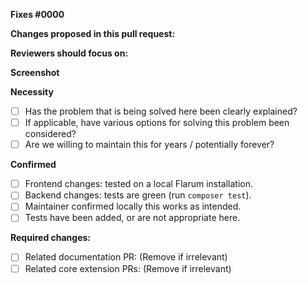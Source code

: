<!--
IMPORTANT: We applaud pull requests, they excite us every single time. As we have an obligation to maintain a healthy code standard and quality, we take sufficient time for reviews. Please do create a separate pull request per change/issue/feature; we will ask you to split bundled pull requests.
-->

**Fixes #0000**

**Changes proposed in this pull request:**
<!-- fill this out, mention the pages and/or components which have been impacted -->

**Reviewers should focus on:**
<!-- fill this out, ask for feedback on specific changes you are unsure about -->

**Screenshot**
<!-- include an image of the most relevant user-facing change, if any -->


**Necessity**

- [ ] Has the problem that is being solved here been clearly explained?
- [ ] If applicable, have various options for solving this problem been considered?
- [ ] Are we willing to maintain this for years / potentially forever?

**Confirmed**

- [ ] Frontend changes: tested on a local Flarum installation.
- [ ] Backend changes: tests are green (run `composer test`).
- [ ] Maintainer confirmed locally this works as intended.
- [ ] Tests have been added, or are not appropriate here.

**Required changes:**

- [ ] Related documentation PR: (Remove if irrelevant)
- [ ] Related core extension PRs: (Remove if irrelevant)
